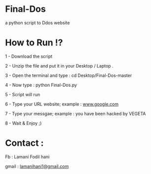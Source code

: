 # Final-Dos
a python script to Ddos website

# How to Run !?
1 - Download the script 

2 - Unzip the file and put it in your Desktop / Laptop .

3 - Open the terminal and type : cd Desktop/Final-Dos-master

4 - Now type : python Final-Dos.py

5 - Script will run 

6 - Type your URL website; example : www.google.com

7 - Type your messgae; example : you have been hacked by VEGETA

8 - Wait & Enjoy ;)

# Contact :
Fb : Lamani Fodil hani

gmail : lamanihani1@gmail.com


